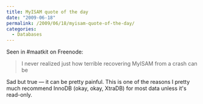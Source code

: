 ```yaml
---
title: MyISAM quote of the day
date: "2009-06-18"
permalink: /2009/06/18/myisam-quote-of-the-day/
categories:
  - Databases
---
```

Seen in #maatkit on Freenode:

> I never realized just how terrible recovering MyISAM from a crash can be

Sad but true &#8212; it can be pretty painful. This is one of the reasons I pretty much recommend InnoDB (okay, okay, XtraDB) for most data unless it's read-only.
